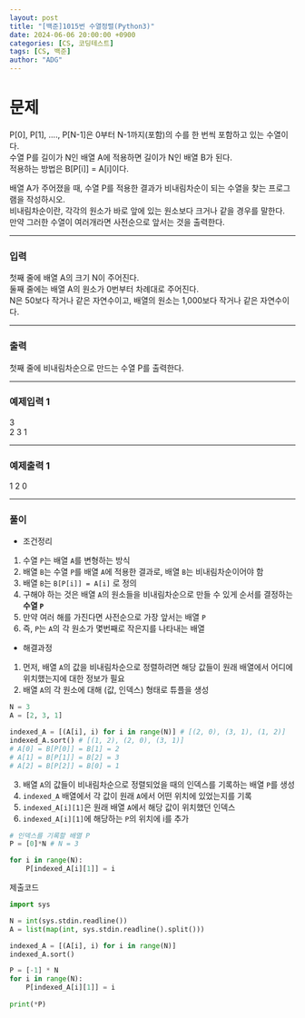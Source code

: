 ```yaml
---
layout: post
title: "[백준]1015번 수열정렬(Python3)"
date: 2024-06-06 20:00:00 +0900
categories: [CS, 코딩테스트]
tags: [CS, 백준]
author: "ADG"
---
```


# 문제

P[0], P[1], ...., P[N-1]은 0부터 N-1까지(포함)의 수를 한 번씩 포함하고 있는 수열이다.  
수열 P를 길이가 N인 배열 A에 적용하면 길이가 N인 배열 B가 된다.  
적용하는 방법은 B[P[i]] = A[i]이다.

배열 A가 주어졌을 때, 수열 P를 적용한 결과가 비내림차순이 되는 수열을 찾는 프로그램을 작성하시오.  
비내림차순이란, 각각의 원소가 바로 앞에 있는 원소보다 크거나 같을 경우를 말한다.  
만약 그러한 수열이 여러개라면 사전순으로 앞서는 것을 출력한다.

---
### 입력

첫째 줄에 배열 A의 크기 N이 주어진다.  
둘째 줄에는 배열 A의 원소가 0번부터 차례대로 주어진다.  
N은 50보다 작거나 같은 자연수이고, 배열의 원소는 1,000보다 작거나 같은 자연수이다.  

---
### 출력

첫째 줄에 비내림차순으로 만드는 수열 P를 출력한다.

---
### 예제입력 1

3  
2 3 1  

---
### 예제출력 1

1 2 0  

---
### 풀이

- 조건정리  
1. 수열 `P`는 배열 `A`를 변형하는 방식  
2. 배열 `B`는 수열 `P`를 배열 `A`에 적용한 결과로, 배열 `B`는 비내림차순이어야 함  
3. 배열 `B`는 `B[P[i]] = A[i]` 로 정의
4. 구해야 하는 것은 배열 `A`의 원소들을 비내림차순으로 만들 수 있게 순서를 결정하는 **수열 `P`**  
5. 만약 여러 해를 가진다면 사전순으로 가장 앞서는 배열 `P`  
6. 즉, `P`는 `A`의 각 원소가 몇번째로 작은지를 나타내는 배열

- 해결과정  
1. 먼저, 배열 `A`의 값을 비내림차순으로 정렬하려면 해당 값들이 원래 배열에서 어디에 위치했는지에 대한 정보가 필요  
2. 배열 `A`의 각 원소에 대해 (값, 인덱스) 형태로 튜플을 생성  

```python
N = 3
A = [2, 3, 1]

indexed_A = [(A[i], i) for i in range(N)] # [(2, 0), (3, 1), (1, 2)]
indexed_A.sort() # [(1, 2), (2, 0), (3, 1)]
# A[0] = B[P[0]] = B[1] = 2
# A[1] = B[P[1]] = B[2] = 3
# A[2] = B[P[2]] = B[0] = 1
```

3. 배열 `A`의 값들이 비내림차순으로 정렬되었을 때의 인덱스를 기록하는 배열 `P`를 생성
4. `indexed_A` 배열에서 각 값이 원래 `A`에서 어떤 위치에 있었는지를 기록
5. `indexed_A[i][1]`은 원래 배열 `A`에서 해당 값이 위치했던 인덱스
6. `indexed_A[i][1]`에 해당하는 `P`의 위치에 i를 추가

```python
# 인덱스를 기록할 배열 P
P = [0]*N # N = 3

for i in range(N):
    P[indexed_A[i][1]] = i
```


제출코드

```python
import sys

N = int(sys.stdin.readline())
A = list(map(int, sys.stdin.readline().split()))

indexed_A = [(A[i], i) for i in range(N)]
indexed_A.sort()

P = [-1] * N
for i in range(N):
    P[indexed_A[i][1]] = i
    
print(*P)
```